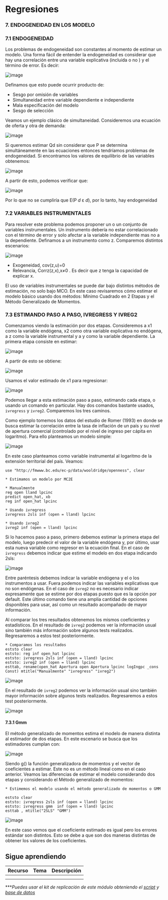 # Regresiones

### 7. ENDOGENEIDAD EN LOS MODELO

### 7.1 ENDOGENEIDAD

Los problemas de endogeneidad son constantes al momento de estimar un modelo. Una forma fácil de entender la endogeneidad es considerar que hay una correlación entre una variable explicativa (incluida o no ) y el término de error. Es decir:  

  ![image](https://user-images.githubusercontent.com/106888200/224231853-c90b37b8-b4a0-4159-9f6e-5785c45f4470.png)


Definamos que esto puede ocurrir producto de:
- Sesgo por omisión de variables
- Simultaneidad entre variable dependiente e independiente
- Mala especificación del modelo
- Sesgo de selección

Veamos un ejemplo clásico de simultaneidad.
Consideremos una ecuación de oferta y otra de demanda:

![image](https://user-images.githubusercontent.com/106888200/224231802-c2d58206-8120-4035-bda0-d12c729c94d0.png)


Si queremos estimar Qd sin considerar que P se determina simultáneamente en las ecuaciones entonces tendríamos problemas de endogeneidad. Si encontramos los valores de equilibrio de las variables obtenemos:

![image](https://user-images.githubusercontent.com/106888200/224231925-aa43209d-4b62-4fc6-95b1-6191f5797a6a.png)

A partir de esto, podemos verificar que:

![image](https://user-images.githubusercontent.com/106888200/224231972-71b5e77e-67c8-46e4-8a36-9d21cf3a2cdc.png)

Por lo que no se cumpliría que E(P _d_ ε _d_),  por lo tanto, hay endogeneidad

### 7.2 VARIABLES INSTRUMENTALES

Para resolver este problema podemos proponer un o un conjunto de variables instrumentales. Un instrumento debería no estar correlacionado con el término de error y solo afectar a la variable independiente mas no a la dependiente. Definamos a un instrumento como z. Comparemos distintos escenarios:

![image](https://user-images.githubusercontent.com/106888200/224232364-8493a449-cff1-49db-bd42-e7bd4540ebb5.png)

- Exogeneidad, cov(z,u)=0
- Relevancia, Corrz(z,x),x≠0 . Es decir que z tenga la capacidad de explicar x.

El uso de variables instrumentales se puede dar bajo distintos métodos de estimación, no solo bajo MCO. En este caso revisaremos cómo estimar el modelo básico usando dos métodos: Mínimo Cuadrado en 2 Etapas y el Método Generalizado de Momentos. 

### 7.3 ESTIMANDO PASO A PASO, IVREGRESS Y IVREG2

Comenzamos viendo la estimación por dos etapas. Consideremos a x1 como la variable endógena, x2 como otra variable explicativa no endógena, a z como la variable instrumental y a y como la variable dependiente. La primera etapa consiste en estimar:

![image](https://user-images.githubusercontent.com/106888200/224233074-6a7aeeaa-81b1-4ce5-aa7f-b2d577a78c00.png)

A partir de esto se obtiene:

![image](https://user-images.githubusercontent.com/106888200/224233143-e672bdd0-cdbc-40a0-a35b-3d4d642bcc24.png)

Usamos el valor estimado de x1 para regresionar:

![image](https://user-images.githubusercontent.com/106888200/224233175-0bdd80a6-3379-45f0-98f8-57db19abb099.png)

Podemos llegar a esta estimación paso a paso, estimando cada etapa, o usando un comando en particular. Hay dos comandos bastante usados, `ivregress` y `ivreg2`. Comparemos los tres caminos.

Como ejemplo tomemos los datos del estudio de Romer (1993) en donde se busca estimar la correlación entre la tasa de inflación de un país y su nivel de apertura comercial (controlado por el nivel de ingreso per cápita en logaritmo). Para ello planteamos un modelo simple:

![image](https://user-images.githubusercontent.com/106888200/224233259-e2ac0fd4-b42c-4052-ab08-9b2eed1abcc8.png)

En este caso planteamos como variable instrumental al logaritmo de la extensión territorial del país. Veamos:

```
use "http://fmwww.bc.edu/ec-p/data/wooldridge/openness", clear

* Estimamos un modelo por MC2E

* Manualmente
reg open lland lpcinc 
predict open_hat, xb
reg inf open_hat lpcinc

* Usando ivregress
ivregress 2sls inf (open = lland) lpcinc

* Usando ivreg2
ivreg2 inf (open = lland) lpcinc
```

Si lo hacemos paso a paso, primero debemos estimar la primera etapa del modelo, luego predecir el valor de la variable endógena y, por último, usar esta nueva variable como regresor en la ecuación final. En el caso de `ivregress` debemos indicar que estime el modelo en dos etapa indicando 2sls:

![image](https://user-images.githubusercontent.com/106888200/224235312-d9b52c15-c06b-43c9-a2d8-19330ee6e275.png)


Entre paréntesis debemos indicar la variable endógena y el o los instrumentos a usar. Fuera podemos indicar las variables explicativas que no son endógenas. En el caso de `ivreg2` no es necesario indicar expresamente que se estime por dos etapas puesto que es la opción por default. Este último comando tiene una amplia cantidad de opciones disponibles para usar, así como un resultado acompañado de mayor información.

Al comparar los tres resultados obtenemos los mismos coeficientes y estadísticos. En el resultado de `ivreg2` podemos ver la información usual sino también más información sobre algunos tests realizados. Regresaremos a estos test posteriormente.

```
* Comparamos los resultados
eststo clear
eststo: reg inf open_hat lpcinc
eststo: ivregress 2sls inf (open = lland) lpcinc
eststo: ivreg2 inf (open = lland) lpcinc
esttab, rename(open_hat Apertura open Apertura lpcinc logIngpc _cons Const) mtitle("Manualmente" "ivregress" "ivreg2")
```

![image](https://user-images.githubusercontent.com/106888200/224235523-e41b71b6-e7a9-4183-be5f-2ed02819aaac.png)


En el resultado de `ivreg2` podemos ver la información usual sino también mayor información sobre algunos tests realizados. Regresaremos a estos test posteriormente.

![image](https://user-images.githubusercontent.com/106888200/224235809-50f7659e-42e7-4496-9245-84032e767f18.png)


#### 7.3.1 Gmm 

El método generalizado de momentos estima el modelo de manera distinta al estimador de dos etapas. En este escenario se busca que los estimadores cumplan con:

![image](https://user-images.githubusercontent.com/106888200/224236026-1fb94002-2135-4bec-9a6b-99e88abbb456.png)

Siendo g() la función generalizadora de momentos y el vector de coeficientes a estimar. Este no es un método lineal como en el caso anterior. Veamos las diferencias de estimar el modelo considerando dos etapas y considerando el Método generalizado de momentos:

```
* Estimemos el modelo usando el método generalizado de momentos o GMM

eststo clear
eststo: ivregress 2sls inf (open = lland) lpcinc
eststo: ivregress gmm  inf (open = lland) lpcinc
esttab , mtitle("2SLS" "GMM")

```

![image](https://user-images.githubusercontent.com/106888200/224236273-5a3c319c-ea59-4dc5-9642-f078b924fb02.png)

En este caso vemos que el coeficiente estimado es igual pero los errores estándar son distintos. Esto se debe a que son dos maneras distintas de obtener los valores de los coeficientes.

## Sigue aprendiendo
| Recurso  | Tema | Descripción |
| ------------- |:-------------:|:-------------:|
|   |  |   |
|   |  |   |


****Puedes usar el kit de replicación de este módulo obteniendo el [script](https://github.com/EconPUCP/Stata/blob/main/_An%C3%A1lisis/Scripts/Regresi%C3%B3n/7_endogenoidad.do "script") y [base de datos](https://github.com/EconPUCP/Stata/tree/main/_An%C3%A1lisis/Data "base de datos")*

